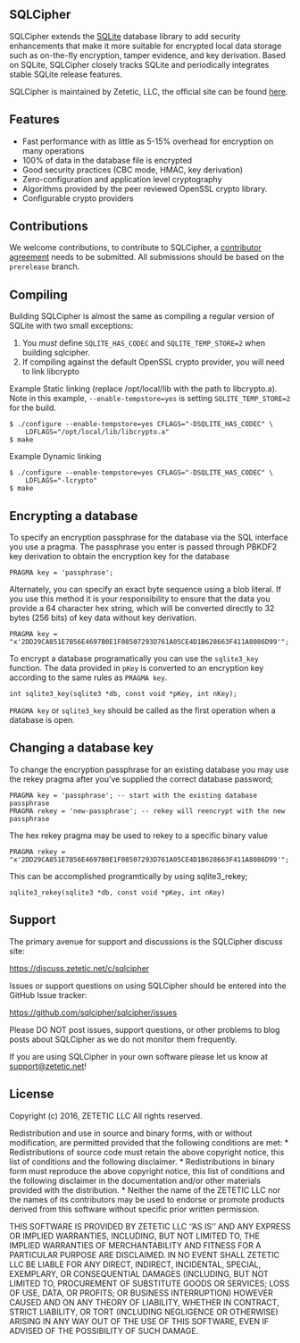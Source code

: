 SQLCipher
---------

SQLCipher extends the [SQLite](https://www.sqlite.org) database library to add security enhancements that make it more suitable for encrypted local data storage such as on-the-fly encryption, tamper evidence, and key derivation. Based on SQLite, SQLCipher closely tracks SQLite and periodically integrates stable SQLite release features.

SQLCipher is maintained by Zetetic, LLC, the official site can be found [here](https://www.zetetic.net/sqlcipher/).

Features
--------

-   Fast performance with as little as 5-15% overhead for encryption on many operations
-   100% of data in the database file is encrypted
-   Good security practices (CBC mode, HMAC, key derivation)
-   Zero-configuration and application level cryptography
-   Algorithms provided by the peer reviewed OpenSSL crypto library.
-   Configurable crypto providers

Contributions
-------------

We welcome contributions, to contribute to SQLCipher, a [contributor agreement](https://www.zetetic.net/contributions/) needs to be submitted. All submissions should be based on the `prerelease` branch.

Compiling
---------

Building SQLCipher is almost the same as compiling a regular version of SQLite with two small exceptions:

1.  You *must* define `SQLITE_HAS_CODEC` and `SQLITE_TEMP_STORE=2` when building sqlcipher.
2.  If compiling against the default OpenSSL crypto provider, you will need to link libcrypto

Example Static linking (replace /opt/local/lib with the path to libcrypto.a). Note in this example, `--enable-tempstore=yes` is setting `SQLITE_TEMP_STORE=2` for the build.

    $ ./configure --enable-tempstore=yes CFLAGS="-DSQLITE_HAS_CODEC" \
        LDFLAGS="/opt/local/lib/libcrypto.a"
    $ make

Example Dynamic linking

    $ ./configure --enable-tempstore=yes CFLAGS="-DSQLITE_HAS_CODEC" \
        LDFLAGS="-lcrypto"
    $ make

Encrypting a database
---------------------

To specify an encryption passphrase for the database via the SQL interface you use a pragma. The passphrase you enter is passed through PBKDF2 key derivation to obtain the encryption key for the database

    PRAGMA key = 'passphrase';

Alternately, you can specify an exact byte sequence using a blob literal. If you use this method it is your responsibility to ensure that the data you provide a 64 character hex string, which will be converted directly to 32 bytes (256 bits) of key data without key derivation.

    PRAGMA key = "x'2DD29CA851E7B56E4697B0E1F08507293D761A05CE4D1B628663F411A8086D99'";

To encrypt a database programatically you can use the `sqlite3_key` function. The data provided in `pKey` is converted to an encryption key according to the same rules as `PRAGMA key`.

    int sqlite3_key(sqlite3 *db, const void *pKey, int nKey);

`PRAGMA key` or `sqlite3_key` should be called as the first operation when a database is open.

Changing a database key
-----------------------

To change the encryption passphrase for an existing database you may use the rekey pragma after you’ve supplied the correct database password;

    PRAGMA key = 'passphrase'; -- start with the existing database passphrase
    PRAGMA rekey = 'new-passphrase'; -- rekey will reencrypt with the new passphrase

The hex rekey pragma may be used to rekey to a specific binary value

    PRAGMA rekey = "x'2DD29CA851E7B56E4697B0E1F08507293D761A05CE4D1B628663F411A8086D99'";

This can be accomplished programtically by using sqlite3\_rekey;

    sqlite3_rekey(sqlite3 *db, const void *pKey, int nKey)

Support
-------

The primary avenue for support and discussions is the SQLCipher discuss site:

https://discuss.zetetic.net/c/sqlcipher

Issues or support questions on using SQLCipher should be entered into the GitHub Issue tracker:

https://github.com/sqlcipher/sqlcipher/issues

Please DO NOT post issues, support questions, or other problems to blog posts about SQLCipher as we do not monitor them frequently.

If you are using SQLCipher in your own software please let us know at support@zetetic.net!

License
-------

Copyright (c) 2016, ZETETIC LLC All rights reserved.

Redistribution and use in source and binary forms, with or without modification, are permitted provided that the following conditions are met: \* Redistributions of source code must retain the above copyright notice, this list of conditions and the following disclaimer. \* Redistributions in binary form must reproduce the above copyright notice, this list of conditions and the following disclaimer in the documentation and/or other materials provided with the distribution. \* Neither the name of the ZETETIC LLC nor the names of its contributors may be used to endorse or promote products derived from this software without specific prior written permission.

THIS SOFTWARE IS PROVIDED BY ZETETIC LLC ‘’AS IS’’ AND ANY EXPRESS OR IMPLIED WARRANTIES, INCLUDING, BUT NOT LIMITED TO, THE IMPLIED WARRANTIES OF MERCHANTABILITY AND FITNESS FOR A PARTICULAR PURPOSE ARE DISCLAIMED. IN NO EVENT SHALL ZETETIC LLC BE LIABLE FOR ANY DIRECT, INDIRECT, INCIDENTAL, SPECIAL, EXEMPLARY, OR CONSEQUENTIAL DAMAGES (INCLUDING, BUT NOT LIMITED TO, PROCUREMENT OF SUBSTITUTE GOODS OR SERVICES; LOSS OF USE, DATA, OR PROFITS; OR BUSINESS INTERRUPTION) HOWEVER CAUSED AND ON ANY THEORY OF LIABILITY, WHETHER IN CONTRACT, STRICT LIABILITY, OR TORT (INCLUDING NEGLIGENCE OR OTHERWISE) ARISING IN ANY WAY OUT OF THE USE OF THIS SOFTWARE, EVEN IF ADVISED OF THE POSSIBILITY OF SUCH DAMAGE.
